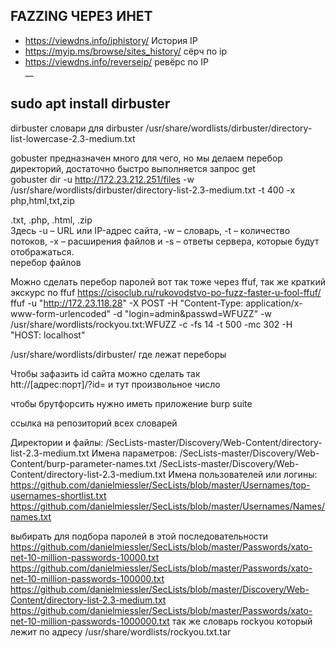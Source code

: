 
## FAZZING ЧЕРЕЗ ИНЕТ

- https://viewdns.info/iphistory/ История IP                                                                                                                                                  
- https://myip.ms/browse/sites_history/ сёрч по ip                                                                                                                                           
- https://viewdns.info/reverseip/ ревёрс по IP                                                                                                                                               
__

                                                                                                                                                                                                
## sudo apt install dirbuster                                                                                                                                                                        
dirbuster словари для dirbuster /usr/share/wordlists/dirbuster/directory-list-lowercase-2.3-medium.txt                                                                                          
                                                                                                                                                                                                
                                                                                                                                                                                                
gobuster предназначен много для чего, но мы делаем перебор директорий, достаточно быстро выполняется запрос get                                                                                 
gobuster dir -u http://172.23.212.251/files -w /usr/share/wordlists/dirbuster/directory-list-2.3-medium.txt -t 400 -x php,html,txt,zip                                                          
                                                                                                                                                                                                
.txt, .php, .html, .zip                                                                                                                                                                         
Здесь -u – URL или IP-адрес сайта, -w – словарь, -t – количество потоков, -x – расширения файлов и -s – ответы сервера, которые будут отображаться.                                             
перебор файлов 





Можно сделать перебор паролей вот так тоже через ffuf, так же краткий экскурс по ffuf https://cisoclub.ru/rukovodstvo-po-fuzz-faster-u-fool-ffuf/
ffuf -u "http://172.23.118.28" -X POST -H "Content-Type: application/x-www-form-urlencoded" -d "login=admin&passwd=WFUZZ" -w /usr/share/wordlists/rockyou.txt:WFUZZ -c -fs 14 -t 500 -mc 302 -H "HOST: localhost"
                                                                                                                                                                                                
/usr/share/wordlists/dirbuster/ где лежат переборы                                                                                                                                              
                                                                                                                                                                                                
                                                                                                                                                                                              
Чтобы зафазить id сайта можно сделать так                                                                                                                                                       
htt://[адрес:порт]/?id= и тут произвольное число                                                                                                                                                

чтобы брутфорсить нужно иметь приложение burp suite

ссылка на репозиторий всех словарей 

Директории и файлы:
/SecLists-master/Discovery/Web-Content/directory-list-2.3-medium.txt
Имена параметров:
/SecLists-master/Discovery/Web-Content/burp-parameter-names.txt
/SecLists-master/Discovery/Web-Content/directory-list-2.3-medium.txt
Имена пользователей или логины:
https://github.com/danielmiessler/SecLists/blob/master/Usernames/top-usernames-shortlist.txt
https://github.com/danielmiessler/SecLists/blob/master/Usernames/Names/names.txt


выбирать для подбора паролей в этой последовательности
https://github.com/danielmiessler/SecLists/blob/master/Passwords/xato-net-10-million-passwords-10000.txt
https://github.com/danielmiessler/SecLists/blob/master/Passwords/xato-net-10-million-passwords-100000.txt
https://github.com/danielmiessler/SecLists/blob/master/Discovery/Web-Content/directory-list-2.3-medium.txt
https://github.com/danielmiessler/SecLists/blob/master/Passwords/xato-net-10-million-passwords-1000000.txt
так же словарь rockyou который лежит по адресу /usr/share/wordlists/rockyou.txt.tar
